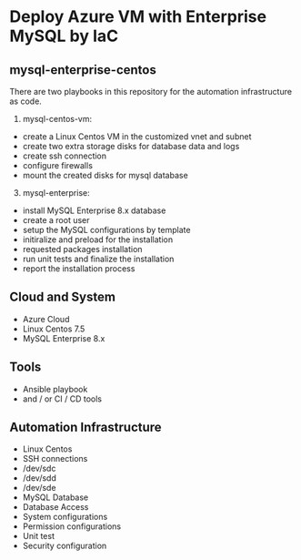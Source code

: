 # Deploy Azure VM with Enterprise MySQL by IaC 

## mysql-enterprise-centos
There are two playbooks in this repository for the automation infrastructure as code. 
1. mysql-centos-vm: 
  - create a Linux Centos VM in the customized vnet and subnet
  - create two extra storage disks for database data and logs
  - create ssh connection
  - configure firewalls
  - mount the created disks for mysql database
3. mysql-enterprise: 
  - install MySQL Enterprise 8.x database
  - create a root user
  - setup the MySQL configurations by template
  - initiralize and preload for the installation
  - requested packages installation 
  - run unit tests and finalize the installation
  - report the installation process

## Cloud and System
- Azure Cloud
- Linux Centos 7.5
- MySQL Enterprise 8.x

## Tools
- Ansible playbook
- and / or CI / CD tools

## Automation Infrastructure
- Linux Centos 
- SSH connections
- /dev/sdc
- /dev/sdd
- /dev/sde
- MySQL Database
- Database Access
- System configurations
- Permission configurations
- Unit test
- Security configuration
